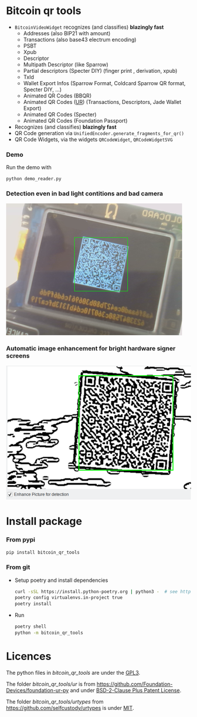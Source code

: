 # Bitcoin qr tools

* `BitcoinVideoWidget` recognizes (and classifies)  **blazingly fast**  
  * Addresses  (also BIP21 with amount)
  * Transactions (also base43 electrum encoding)
  * PSBT
  * Xpub
  * Descriptor
  * Multipath Descriptor (like Sparrow)
  * Partial descriptors (Specter DIY) (finger print , derivation, xpub)
  * TxId
  * Wallet Export Infos (Sparrow Format, Coldcard Sparrow QR format, Specter DIY, ...)
  * Animated QR Codes (BBQR)
  * Animated QR Codes ([UR](https://github.com/BlockchainCommons/Research/blob/master/papers/bcr-2020-005-ur.md)) (Transactions, Descriptors, Jade Wallet Export)
  * Animated QR Codes (Specter)
  * Animated QR Codes (Foundation Passport)
* Recognizes (and classifies)  **blazingly fast**  
* QR Code generation via  `UnifiedEncoder.generate_fragments_for_qr()`
* QR Code Widgets, via the widgets `QRCodeWidget`,  `QRCodeWidgetSVG`

### Demo

Run the demo with

```
python demo_reader.py
```

### Detection even in bad light contitions and bad camera

![screenshot](docs/bad-light.png)

### Automatic image enhancement for bright hardware signer screens

![screenshot](docs/enhanced.png)

# Install package

### From pypi

```shell
pip install bitcoin_qr_tools
```

### From git

* Setup poetry and install dependencies 
  
  ```sh
  curl -sSL https://install.python-poetry.org | python3 -  # see https://python-poetry.org/docs/master/#installing-with-the-official-installer
  poetry config virtualenvs.in-project true
  poetry install
  ```

* Run  
  
  ```sh
  poetry shell
  python -m bitcoin_qr_tools
  ```

# Licences

The python files in *bitcoin_qr_tools*  are under the [GPL3](LICENSE).

The folder *bitcoin_qr_tools/ur* is from https://github.com/Foundation-Devices/foundation-ur-py  and under   [BSD-2-Clause Plus Patent License](ur/LICENSE).

The folder *bitcoin_qr_tools/urtypes* from https://github.com/selfcustody/urtypes  is under  [MIT](urtypes/LICENSE.md).
